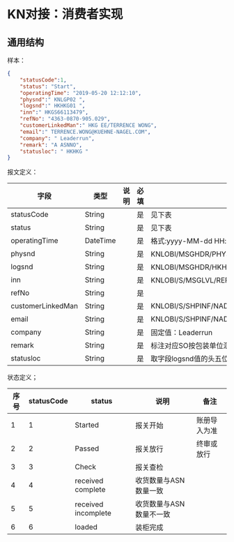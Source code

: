 # KN对接：消费者实现

## 通用结构

样本：

```json
{
    "statusCode":1,
    "status": "Start",
    "operatingTime": "2019-05-20 12:12:10",
    "physnd":" KNLGP02 ",
    "logsnd":" HKHKG01 ",
    "inn":" HKGS66113479",
    "refNo": "4363-0870-905.029",
    "customerLinkedMan":" HKG EE/TERRENCE WONG",
    "email":" TERRENCE.WONG@KUEHNE-NAGEL.COM",
    "company": " Leaderrun",
    "remark": "A ASNNO",
    "statusloc": " HKHKG "
}
```

报文定义：

| 字段              | 类型     | 说明 | 必填 | 备注                                                          |
| ----------------- | -------- | ---- | ---- | ------------------------------------------------------------- |
| statusCode        | String   |      | 是   | 见下表                                                        |
| status            | String   |      | 是   | 见下表                                                        |
| operatingTime     | DateTime |      | 是   | 格式:yyyy-MM-dd HH:mm:ss                                      |
| physnd            | String   |      | 是   | KNLOBI/MSGHDR/PHYSND节点值                                    |
| logsnd            | String   |      | 是   | KNLOBI/MSGHDR/HKHKG01节点值                                   |
| inn               | String   |      | 是   | KNLOBI/S/MSGLVL/REF/CDE为INN时，取VAL节点值                   |
| refNo             | String   |      | 是   |                                                               |
| customerLinkedMan | String   |      | 是   | KNLOBI/S/SHPINF/NADINF[ADDTYP=“FF”]/CTA/NAD                   |
| email             | String   |      | 是   | KNLOBI/S/SHPINF/NADINF[ADDTYP=“FF”]/CTA/COM[COMTYP=”EM”]      |
| company           | String   |      | 是   | 固定值：Leaderrun                                             |
| remark            | String   |      | 是   | 标注对应SO按包装单位汇总的收货数量及包装单位（CTN/PLT）和柜号 |
| statusloc         | String   |      | 是   | 取字段logsnd值的头五位                                        |


状态定义；

| 序号 | statusCode | status              | 说明                    | 备注         |
| ---- | ---------- | ------------------- | ----------------------- | ------------ |
| 1    | 1          | Started             | 报关开始                | 账册导入为准 |
| 2    | 2          | Passed              | 报关放行                | 终审或放行   |
| 3    | 3          | Check               | 报关查检                |              |
| 4    | 4          | received complete   | 收货数量与ASN数量一致   |              |
| 5    | 5          | received incomplete | 收货数量与ASN数量不一致 |              |
| 6    | 6          | loaded              | 装柜完成                |              |